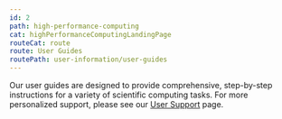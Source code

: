 ```yaml
---
id: 2
path: high-performance-computing
cat: highPerformanceComputingLandingPage
routeCat: route
route: User Guides
routePath: user-information/user-guides
---
```


Our user guides are designed to provide comprehensive, step-by-step instructions for a variety of scientific computing tasks. For more personalized support, please see our [User Support](/user-support) page.

